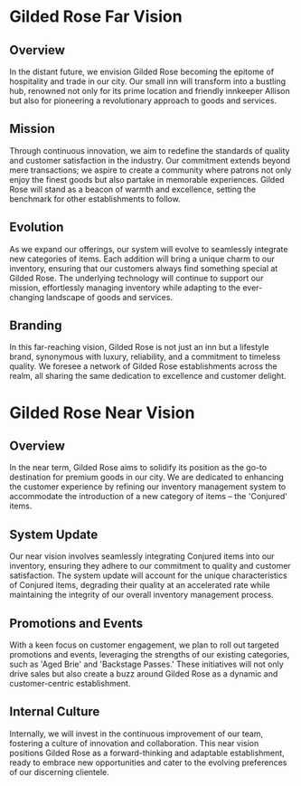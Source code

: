 # Gilded Rose Far Vision

## Overview

In the distant future, we envision Gilded Rose becoming the epitome of hospitality and trade in our city. Our small inn will transform into a bustling hub, renowned not only for its prime location and friendly innkeeper Allison but also for pioneering a revolutionary approach to goods and services. 

## Mission

Through continuous innovation, we aim to redefine the standards of quality and customer satisfaction in the industry. Our commitment extends beyond mere transactions; we aspire to create a community where patrons not only enjoy the finest goods but also partake in memorable experiences. Gilded Rose will stand as a beacon of warmth and excellence, setting the benchmark for other establishments to follow.

## Evolution

As we expand our offerings, our system will evolve to seamlessly integrate new categories of items. Each addition will bring a unique charm to our inventory, ensuring that our customers always find something special at Gilded Rose. The underlying technology will continue to support our mission, effortlessly managing inventory while adapting to the ever-changing landscape of goods and services.

## Branding

In this far-reaching vision, Gilded Rose is not just an inn but a lifestyle brand, synonymous with luxury, reliability, and a commitment to timeless quality. We foresee a network of Gilded Rose establishments across the realm, all sharing the same dedication to excellence and customer delight.

# Gilded Rose Near Vision

## Overview

In the near term, Gilded Rose aims to solidify its position as the go-to destination for premium goods in our city. We are dedicated to enhancing the customer experience by refining our inventory management system to accommodate the introduction of a new category of items – the 'Conjured' items.

## System Update

Our near vision involves seamlessly integrating Conjured items into our inventory, ensuring they adhere to our commitment to quality and customer satisfaction. The system update will account for the unique characteristics of Conjured items, degrading their quality at an accelerated rate while maintaining the integrity of our overall inventory management process.

## Promotions and Events

With a keen focus on customer engagement, we plan to roll out targeted promotions and events, leveraging the strengths of our existing categories, such as 'Aged Brie' and 'Backstage Passes.' These initiatives will not only drive sales but also create a buzz around Gilded Rose as a dynamic and customer-centric establishment.

## Internal Culture

Internally, we will invest in the continuous improvement of our team, fostering a culture of innovation and collaboration. This near vision positions Gilded Rose as a forward-thinking and adaptable establishment, ready to embrace new opportunities and cater to the evolving preferences of our discerning clientele.